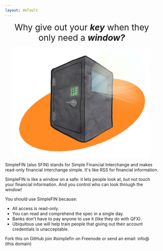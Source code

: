 ```yaml
---
layout: default
---
```


<p style="text-align: center;">
    <span style="font-size: 1.75rem;">Why give out your <span style="font-weight: bold; font-style: italic;">key</span> when they only need a <span style="font-weight: bold; font-style: italic;">window?</span></span>
</p>

<center>
    <img src="/img/safe.png" style="max-width: 450px;">
</center>

SimpleFIN (also SFIN) stands for Simple Financial Interchange and makes read-only financial interchange simple. It's like RSS for financial information.

SimpleFIN is like a window on a safe: it lets people look at, but not touch your financial information. And you control who can look through the window!

You should use SimpleFIN because:

- All access is read-only.
- You can read and comprehend the spec in a single day.
- Banks don't have to pay anyone to use it (like they do with QFX).
- Ubiquitous use will help train people that giving out their account credentials is unacceptable.

Fork this on GitHub join #simplefin on Freenode or send an email: info@ (this domain)

